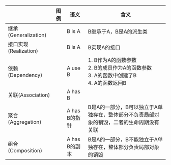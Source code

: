 | | 图例 | 语义 | 含义 |
|--|--|--|--|
|继承(Generalization)||B is A|B继承于A，B是A的派生类 |
|接口实现(Realization)||B is A|B实现A的接口|
|依赖(Dependency)||A use B|1. B作为A的函数参数 <br> 2. B的成员作为A的函数参数 <br> 3. A的函数中创建了B <br> 4. A的函数返回B|
|关联(Association)||A has B||
|聚合(Aggregation)||A has B的指针|B是A的一部分，B可以独立于A单独存在，整体部分不负责局部对象的销毁，二者的生命周期没有关联|
|组合(Composition)||A has B的副本|B是A的一部分，B不能独立于A单独存在，整体部分负责局部对象的销毁|
